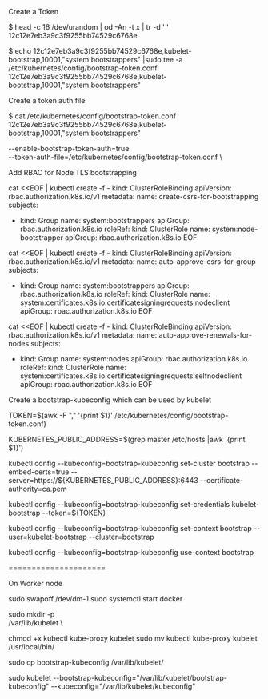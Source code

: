 
Create a Token

$ head -c 16 /dev/urandom | od -An -t x | tr -d ' '
12c12e7eb3a9c3f9255bb74529c6768e

$ echo 12c12e7eb3a9c3f9255bb74529c6768e,kubelet-bootstrap,10001,\"system:bootstrappers\" |sudo tee -a /etc/kubernetes/config/bootstrap-token.conf
12c12e7eb3a9c3f9255bb74529c6768e,kubelet-bootstrap,10001,"system:bootstrappers"

Create a token auth file

$ cat /etc/kubernetes/config/bootstrap-token.conf
12c12e7eb3a9c3f9255bb74529c6768e,kubelet-bootstrap,10001,"system:bootstrappers"



--enable-bootstrap-token-auth=true \
--token-auth-file=/etc/kubernetes/config/bootstrap-token.conf \

Add RBAC for Node TLS bootstrapping

cat <<EOF | kubectl create -f -
kind: ClusterRoleBinding
apiVersion: rbac.authorization.k8s.io/v1
metadata:
  name: create-csrs-for-bootstrapping
subjects:
- kind: Group
  name: system:bootstrappers
  apiGroup: rbac.authorization.k8s.io
roleRef:
  kind: ClusterRole
  name: system:node-bootstrapper
  apiGroup: rbac.authorization.k8s.io
EOF


cat <<EOF | kubectl create -f -
kind: ClusterRoleBinding
apiVersion: rbac.authorization.k8s.io/v1
metadata:
  name: auto-approve-csrs-for-group
subjects:
- kind: Group
  name: system:bootstrappers
  apiGroup: rbac.authorization.k8s.io
roleRef:
  kind: ClusterRole
  name: system:certificates.k8s.io:certificatesigningrequests:nodeclient
  apiGroup: rbac.authorization.k8s.io
EOF

cat <<EOF | kubectl create -f -
kind: ClusterRoleBinding
apiVersion: rbac.authorization.k8s.io/v1
metadata:
  name: auto-approve-renewals-for-nodes
subjects:
- kind: Group
  name: system:nodes
  apiGroup: rbac.authorization.k8s.io
roleRef:
  kind: ClusterRole
  name: system:certificates.k8s.io:certificatesigningrequests:selfnodeclient
  apiGroup: rbac.authorization.k8s.io
EOF


Create a bootstrap-kubeconfig which can be used by kubelet


TOKEN=$(awk -F "," '{print $1}' /etc/kubernetes/config/bootstrap-token.conf)

KUBERNETES_PUBLIC_ADDRESS=$(grep master /etc/hosts |awk '{print $1}')

kubectl config --kubeconfig=bootstrap-kubeconfig set-cluster bootstrap --embed-certs=true --server=https://${KUBERNETES_PUBLIC_ADDRESS}:6443 --certificate-authority=ca.pem

kubectl config --kubeconfig=bootstrap-kubeconfig set-credentials kubelet-bootstrap --token=${TOKEN}

kubectl config --kubeconfig=bootstrap-kubeconfig set-context bootstrap --user=kubelet-bootstrap --cluster=bootstrap

kubectl config --kubeconfig=bootstrap-kubeconfig use-context bootstrap

=====================

On Worker node

sudo swapoff /dev/dm-1
sudo systemctl start docker

sudo mkdir -p \
  /var/lib/kubelet \

chmod +x kubectl kube-proxy kubelet
sudo mv kubectl kube-proxy kubelet /usr/local/bin/

sudo cp bootstrap-kubeconfig /var/lib/kubelet/

sudo kubelet --bootstrap-kubeconfig="/var/lib/kubelet/bootstrap-kubeconfig" --kubeconfig="/var/lib/kubelet/kubeconfig"
